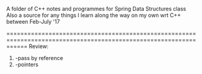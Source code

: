 A folder of C++ notes and programmes for Spring Data Structures class
Also a source for any things I learn along the way on my own wrt C++ between Feb-July '17

==================================================================================================================
Review:

1. -pass by reference
2. -pointers
